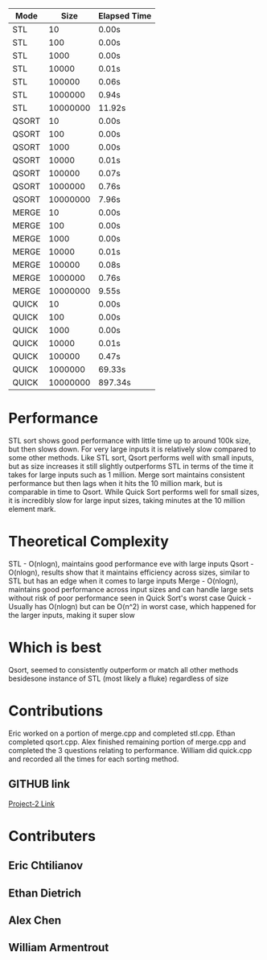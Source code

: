 Mode | Size | Elapsed Time 
--- | --- | ---
STL | 10 | 0.00s
STL | 100 | 0.00s 
STL | 1000 | 0.00s
STL | 10000 | 0.01s 
STL | 100000 | 0.06s
STL | 1000000 | 0.94s
STL | 10000000 | 11.92s 
QSORT | 10 | 0.00s 
QSORT | 100 | 0.00s
QSORT | 1000 | 0.00s 
QSORT | 10000 | 0.01s
QSORT | 100000 | 0.07s
QSORT | 1000000 | 0.76s 
QSORT | 10000000 | 7.96s
MERGE | 10 | 0.00s
MERGE | 100 | 0.00s
MERGE | 1000 | 0.00s
MERGE | 10000 | 0.01s
MERGE | 100000 | 0.08s
MERGE | 1000000 | 0.76s
MERGE | 10000000 | 9.55s 
QUICK | 10 | 0.00s
QUICK | 100 | 0.00s
QUICK | 1000 | 0.00s
QUICK | 10000 | 0.01s
QUICK | 100000 | 0.47s
QUICK | 1000000 | 69.33s
QUICK | 10000000 | 897.34s


# Performance
STL sort shows good performance with little time up to around 100k size, but then slows down. For very large inputs it
is relatively slow compared to some other methods. Like STL sort, Qsort performs well with small inputs, but as size increases it still slightly outperforms STL in terms of the time it takes for large inputs such as 1 million. Merge sort maintains consistent performance but then lags when it hits the 10 million mark, but is comparable
in time to Qsort. While Quick Sort performs well for small sizes, it is incredibly slow for large input sizes, taking minutes at the 10 million element mark.

# Theoretical Complexity 
STL - O(nlogn), maintains good performance eve with large inputs
Qsort - O(nlogn), results show that it maintains efficiency across sizes, similar to STL but has an edge when it comes to large inputs
Merge - O(nlogn), maintains good performance across input sizes and can handle large sets without risk of poor performance seen in Quick Sort's worst case
Quick - Usually has O(nlogn) but can be O(n^2) in worst case, which happened for the larger inputs, making it super slow
# Which is best
Qsort, seemed to consistently outperform or match all other methods besidesone instance of STL (most likely a fluke) regardless of size

# Contributions
Eric worked on a portion of merge.cpp and completed stl.cpp. Ethan completed qsort.cpp. Alex finished remaining portion of merge.cpp and completed the 3 questions relating to performance. William did quick.cpp and recorded all the times for each sorting method.
## GITHUB link 
[Project-2 Link](https://github.com/ericcht/Project-2)

# Contributers

## Eric Chtilianov

## Ethan Dietrich

## Alex Chen

## William Armentrout

